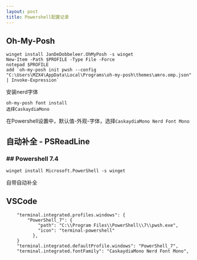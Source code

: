 ```yaml
---
layout: post
title: Powershell配置记录
---
```


## Oh-My-Posh
```
winget install JanDeDobbeleer.OhMyPosh -s winget
New-Item -Path $PROFILE -Type File -Force
notepad $PROFILE
add `oh-my-posh init pwsh --config "C:\Users\MZX4\AppData\Local\Programs\oh-my-posh\themes\amro.omp.json" | Invoke-Expression`
```

安装nerd字体
```
oh-my-posh font install
选择CaskaydiaMono
```
在Powershell设置中，默认值-外观-字体，选择`CaskaydiaMono Nerd Font Mono`

## 自动补全 - PSReadLine
### ## Powershell 7.4
```
winget install Microsoft.PowerShell -s winget
```
自带自动补全

## VSCode
```
    "terminal.integrated.profiles.windows": {
        "PowerShell_7": {
            "path": "C:\\Program Files\\PowerShell\\7\\pwsh.exe",
            "icon": "terminal-powershell"
          }, 
    }
    "terminal.integrated.defaultProfile.windows": "PowerShell_7",
    "terminal.integrated.fontFamily": "CaskaydiaMono Nerd Font Mono",
```